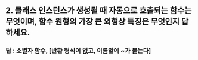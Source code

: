 ## 2. 클래스 인스턴스가 생성될 때 자동으로 호출되는 함수는 무엇이며, 함수 원형의 가장 큰 외형상 특징은 무엇인지 답하세요.

### 답 : 소멸자 함수, [반환 형식이 없고, 이름앞에 ~가 붙는다]